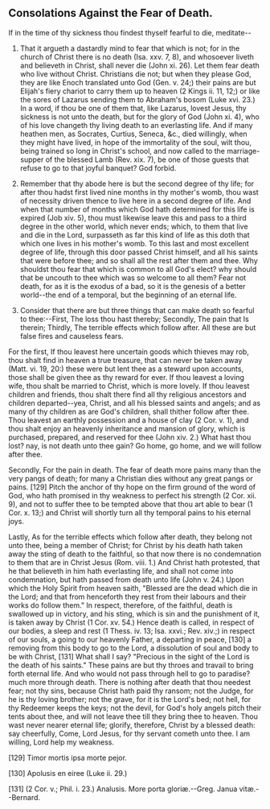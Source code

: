## Consolations Against the Fear of Death.

If in the time of thy sickness thou findest thyself fearful to die,
meditate--

1. That it argueth a dastardly mind to fear that which is not; for in
the church of Christ there is no death (Isa. xxv. 7, 8), and whosoever
liveth and believeth in Christ, shall never die (John xi. 26). Let them
fear death who live without Christ. Christians die not; but when they
please God, they are like Enoch translated unto God (Gen. v. 24;) their
pains are but Elijah's fiery chariot to carry them up to heaven (2
Kings ii. 11, 12;) or like the sores of Lazarus sending them to
Abraham's bosom (Luke xvi. 23.) In a word, if thou be one of them that,
like Lazarus, lovest Jesus, thy sickness is not unto the death, but for
the glory of God (John xi. 4), who of his love changeth thy living
death to an everlasting life. And if many heathen men, as Socrates,
Curtius, Seneca, &c., died willingly, when they might have lived, in
hope of the immortality of the soul, wilt thou, being trained so long
in Christ's school, and now called to the marriage-supper of the
blessed Lamb (Rev. xix. 7), be one of those guests that refuse to go to
that joyful banquet? God forbid.

2. Remember that thy abode here is but the second degree of thy life;
for after thou hadst first lived nine months in thy mother's womb, thou
wast of necessity driven thence to live here in a second degree of
life. And when that number of months which God hath determined for this
life is expired (Job xiv. 5), thou must likewise leave this and pass to
a third degree in the other world, which never ends; which, to them
that live and die in the Lord, surpasseth as far this kind of life as
this doth that which one lives in his mother's womb. To this last and
most excellent degree of life, through this door passed Christ himself,
and all his saints that were before thee; and so shall all the rest
after them and thee. Why shouldst thou fear that which is common to all
God's elect? why should that be uncouth to thee which was so welcome to
all them? Fear not death, for as it is the exodus of a bad, so it is
the genesis of a better world--the end of a temporal, but the beginning
of an eternal life.

3. Consider that there are but three things that can make death so
fearful to thee:--First, The loss thou hast thereby; Secondly, The pain
that Is therein; Thirdly, The terrible effects which follow after. All
these are but false fires and causeless fears.

For the first, If thou leavest here uncertain goods which thieves may
rob, thou shalt find in heaven a true treasure, that can never be taken
away (Matt. vi. 19, 20:) these were but lent thee as a steward upon
accounts, those shall be given thee as thy reward for ever. If thou
leavest a loving wife, thou shalt be married to Christ, which is more
lovely. If thou leavest children and friends, thou shalt there find all
thy religious ancestors and children departed--yea, Christ, and all his
blessed saints and angels; and as many of thy children as are God's
children, shall thither follow after thee. Thou leavest an earthly
possession and a house of clay (2 Cor. v. 1), and thou shalt enjoy an
heavenly inheritance and mansion of glory, which is purchased,
prepared, and reserved for thee (John xiv. 2.) What hast thou lost?
nay, is not death unto thee gain? Go home, go home, and we will follow
after thee.

Secondly, For the pain in death. The fear of death more pains many than
the very pangs of death; for many a Christian dies without any great
pangs or pains. [129] Pitch the anchor of thy hope on the firm ground
of the word of God, who hath promised in thy weakness to perfect his
strength (2 Cor. xii. 9), and not to suffer thee to be tempted above
that thou art able to bear (1 Cor. x. 13;) and Christ will shortly turn
all thy temporal pains to his eternal joys.

Lastly, As for the terrible effects which follow after death, they
belong not unto thee, being a member of Christ; for Christ by his death
hath taken away the sting of death to the faithful, so that now there
is no condemnation to them that are in Christ Jesus (Rom. viii. 1.) And
Christ hath protested, that he that believeth in him hath everlasting
life, and shall not come into condemnation, but hath passed from death
unto life (John v. 24.) Upon which the Holy Spirit from heaven saith,
"Blessed are the dead which die in the Lord; and that from henceforth
they rest from their labours and their works do follow them." In
respect, therefore, of the faithful, death is swallowed up in victory,
and his sting, which is sin and the punishment of it, is taken away by
Christ (1 Cor. xv. 54.) Hence death is called, in respect of our
bodies, a sleep and rest (1 Thess. iv. 13; Isa. xxvi.; Rev. xiv.;) in
respect of our souls, a going to our heavenly Father, a departing in
peace, [130] a removing from this body to go to the Lord, a dissolution
of soul and body to be with Christ, [131] What shall I say? "Precious
in the sight of the Lord is the death of his saints." These pains are
but thy throes and travail to bring forth eternal life. And who would
not pass through hell to go to paradise? much more through death. There
is nothing after death that thou needest fear; not thy sins, because
Christ hath paid thy ransom; not the Judge, for he is thy loving
brother; not the grave, for it is the Lord's bed; not hell, for thy
Redeemer keeps the keys; not the devil, for God's holy angels pitch
their tents about thee, and will not leave thee till they bring thee to
heaven. Thou wast never nearer eternal life; glorify, therefore, Christ
by a blessed death: say cheerfully, Come, Lord Jesus, for thy servant
cometh unto thee. I am willing, Lord help my weakness.

[129] Timor mortis ipsa morte pejor.

[130] Apolusis en eiree (Luke ii. 29.)

[131] (2 Cor. v.; Phil. i. 23.) Analusis. More porta gloriæ.--Greg.
Janua vitæ.--Bernard.
